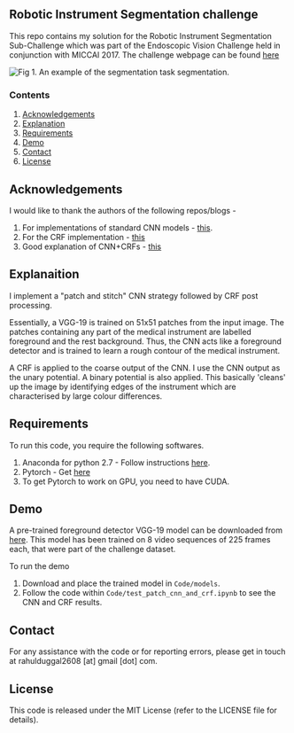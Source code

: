 
## Robotic Instrument Segmentation challenge

This repo contains my solution for the Robotic Instrument Segmentation Sub-Challenge which was part of the Endoscopic Vision Challenge held in conjunction with MICCAI 2017. The challenge webpage can be found [here](https://endovissub2017-roboticinstrumentsegmentation.grand-challenge.org/)

![Fig 1. An example of the segmentation task segmentation.](ALL_Segmentation_Rahul.PNG)

### Contents
1. [Acknowledgements](#acknowledgements)
2. [Explanation](#explanaition)
4. [Requirements](requirements)
5. [Demo](#demo)
6. [Contact](#contact)
7. [License](#license)


## Acknowledgements
I would like to thank the authors of the following repos/blogs -
1. For implementations of standard CNN models - [this](https://github.com/kuangliu/pytorch-cifar).
2. For the CRF implementation - [this](http://www2.warwick.ac.uk/fac/sci/dcs/research/tia/software/sntoolbox/)
3. Good explanation of CNN+CRFs - [this](http://warmspringwinds.github.io/tensorflow/tf-slim/2016/12/18/image-segmentation-with-tensorflow-using-cnns-and-conditional-random-fields/)

## Explanaition 
I implement a "patch and stitch" CNN strategy followed by CRF post processing.

Essentially, a VGG-19 is trained on 51x51 patches from the input image. The patches containing any part of the medical instrument are labelled foreground and the rest background. Thus, the CNN acts like a foreground detector and is trained to learn a rough contour of the medical instrument.

A CRF is applied to the coarse output of the CNN. I use the CNN output as the unary potential. A binary potential is also applied. This basically 'cleans' up the image by identifying edges of the instrument which are characterised by large colour differences.

## Requirements
To run this code, you require the following softwares.
1. Anaconda for python 2.7 - Follow instructions [here](https://docs.continuum.io/anaconda/install/).
2. Pytorch - Get [here](http://pytorch.org/)
3. To get Pytorch to work on GPU, you need to have CUDA.

## Demo

A pre-trained foreground detector VGG-19 model can be downloaded from [here](#). This model has been trained on  8 video sequences of 225 frames each, that were part of the challenge dataset.

To run the demo

1. Download and place the trained model in `Code/models`.
2. Follow the code within `Code/test_patch_cnn_and_crf.ipynb` to see the CNN and CRF results.

## Contact

For any assistance with the code or for reporting errors, please get in touch at rahulduggal2608 [at] gmail [dot] com.

## License
This code is released under the MIT License (refer to the LICENSE file for details).
